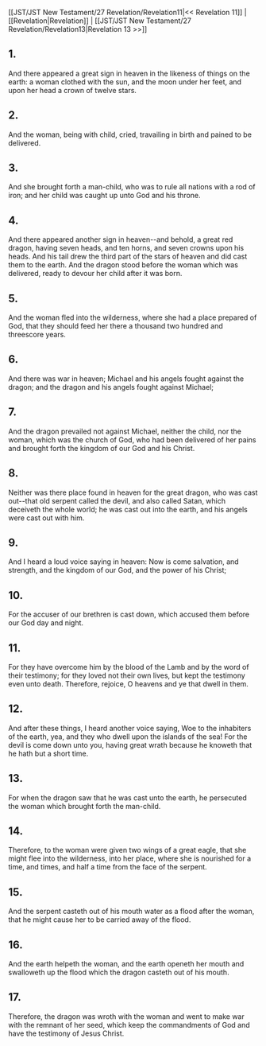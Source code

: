 [[JST/JST New Testament/27 Revelation/Revelation11|<< Revelation 11]] | [[Revelation|Revelation]] | [[JST/JST New Testament/27 Revelation/Revelation13|Revelation 13 >>]]
## 1.
And there appeared a great sign in heaven in the likeness of things on the earth: a woman clothed with the sun, and the moon under her feet, and upon her head a crown of twelve stars.
## 2.
And the woman, being with child, cried, travailing in birth and pained to be delivered.
## 3.
And she brought forth a man-child, who was to rule all nations with a rod of iron; and her child was caught up unto God and his throne.
## 4.
And there appeared another sign in heaven\--and behold, a great red dragon, having seven heads, and ten horns, and seven crowns upon his heads. And his tail drew the third part of the stars of heaven and did cast them to the earth. And the dragon stood before the woman which was delivered, ready to devour her child after it was born.
## 5.
And the woman fled into the wilderness, where she had a place prepared of God, that they should feed her there a thousand two hundred and threescore years.
## 6.
And there was war in heaven; Michael and his angels fought against the dragon; and the dragon and his angels fought against Michael;
## 7.
And the dragon prevailed not against Michael, neither the child, nor the woman, which was the church of God, who had been delivered of her pains and brought forth the kingdom of our God and his Christ.
## 8.
Neither was there place found in heaven for the great dragon, who was cast out\--that old serpent called the devil, and also called Satan, which deceiveth the whole world; he was cast out into the earth, and his angels were cast out with him.
## 9.
And I heard a loud voice saying in heaven: Now is come salvation, and strength, and the kingdom of our God, and the power of his Christ;
## 10.
For the accuser of our brethren is cast down, which accused them before our God day and night.
## 11.
For they have overcome him by the blood of the Lamb and by the word of their testimony; for they loved not their own lives, but kept the testimony even unto death. Therefore, rejoice, O heavens and ye that dwell in them.
## 12.
And after these things, I heard another voice saying, Woe to the inhabiters of the earth, yea, and they who dwell upon the islands of the sea! For the devil is come down unto you, having great wrath because he knoweth that he hath but a short time.
## 13.
For when the dragon saw that he was cast unto the earth, he persecuted the woman which brought forth the man-child.
## 14.
Therefore, to the woman were given two wings of a great eagle, that she might flee into the wilderness, into her place, where she is nourished for a time, and times, and half a time from the face of the serpent.
## 15.
And the serpent casteth out of his mouth water as a flood after the woman, that he might cause her to be carried away of the flood.
## 16.
And the earth helpeth the woman, and the earth openeth her mouth and swalloweth up the flood which the dragon casteth out of his mouth.
## 17.
Therefore, the dragon was wroth with the woman and went to make war with the remnant of her seed, which keep the commandments of God and have the testimony of Jesus Christ.

